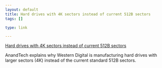 ```yaml
--- 
layout: default
title: Hard drives with 4K sectors instead of current 512B sectors
tags: []

type: link

---
```

<a href="http://www.anandtech.com/storage/showdoc.aspx?i=3691">Hard drives with 4K sectors instead of current 512B sectors</a>

AnandTech explains why Western Digital is manufacturing hard drives with larger sectors (4K) instead of the current standard 512B sectors.
